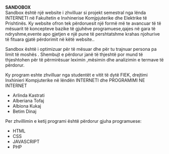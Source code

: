 <b>SANDOBOX</b><br>
Sandbox është një website i zhvilluar si projekt semestral nga lënda INTERNETI në Fakultetin e Inxhinerise Komjpjuterike dhe Elektrike të Prishtinës. Ky website ofron tek përdoruesit një formë më te avancuar të të mësuarit të koncepteve bazike të gjuhëve programuese,qajes në gara të ndryshme,evente apo gjetjen e një pune të pershtatshme krahas njohurive të fituara gjatë përdorimit në këtë website.. 

Sandbox është i optimizuar për të mësuar dhe për tu trajnuar persona pa limit të moshës . 
Shembujt e përdorur janë të thjeshtë por mund të thjeshtohen për të përmirësuar leximin ,mësimin dhe analizimin e termave të përdorur.<br>

Ky program eshte zhvilluar nga studentët e vitit të dytë FIEK, drejtimi Inxhinieri Kompjuterike në lëndën INTERNETI dhe PROGRAMIMI NE INTERNET
<ul>
 <li> Arlinda Kastrati</li>
 <li> Alberiana Tofaj</li>
 <li> Albiona Kukaj</li>
  <li> Betim Dinaj </li>
 </ul>
 
Per zhvillimin e ketij programi është përdorur gjuha programuese:
<ul>
  <li>HTML</li>
  <li>CSS</li>
  <li>JAVASCRIPT</li>
  <li>PHP</li>
 </ul>
